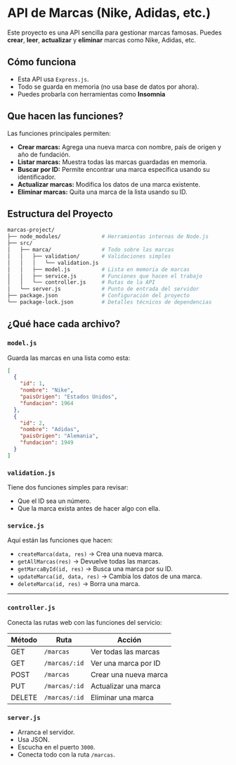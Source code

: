
# API de Marcas (Nike, Adidas, etc.)

Este proyecto es una API sencilla para gestionar marcas famosas. Puedes **crear**, **leer**, **actualizar** y **eliminar** marcas como Nike, Adidas, etc.

## Cómo funciona

- Esta API usa `Express.js`.
- Todo se guarda en memoria (no usa base de datos por ahora).
- Puedes probarla con herramientas como **Insomnia**

## Que hacen las funciones? 

Las funciones principales permiten:

- **Crear marcas:** Agrega una nueva marca con nombre, país de origen y año de fundación.
- **Listar marcas:** Muestra todas las marcas guardadas en memoria.
- **Buscar por ID:** Permite encontrar una marca específica usando su identificador.
- **Actualizar marcas:** Modifica los datos de una marca existente.
- **Eliminar marcas:** Quita una marca de la lista usando su ID.

## Estructura del Proyecto

```bash
marcas-project/
├── node_modules/             # Herramientas internas de Node.js
├── src/
│   ├── marca/                # Todo sobre las marcas
│   │   ├── validation/       # Validaciones simples
│   │   │   └── validation.js
│   │   ├── model.js          # Lista en memoria de marcas
│   │   ├── service.js        # Funciones que hacen el trabajo
│   │   └── controller.js     # Rutas de la API
│   └── server.js             # Punto de entrada del servidor
├── package.json              # Configuración del proyecto
└── package-lock.json         # Detalles técnicos de dependencias
```


## ¿Qué hace cada archivo?

### `model.js`
Guarda las marcas en una lista como esta:

```json
[
  {
    "id": 1,
    "nombre": "Nike",
    "paisOrigen": "Estados Unidos",
    "fundacion": 1964
  },
  {
    "id": 2,
    "nombre": "Adidas",
    "paisOrigen": "Alemania",
    "fundacion": 1949
  }
]
```



### `validation.js`
Tiene dos funciones simples para revisar:
- Que el ID sea un número.
- Que la marca exista antes de hacer algo con ella.


### `service.js`
Aquí están las funciones que hacen:

- `createMarca(data, res)` → Crea una nueva marca.
- `getAllMarcas(res)` → Devuelve todas las marcas.
- `getMarcaById(id, res)` → Busca una marca por su ID.
- `updateMarca(id, data, res)` → Cambia los datos de una marca.
- `deleteMarca(id, res)` → Borra una marca.

---

### `controller.js`
Conecta las rutas web con las funciones del servicio:

| Método | Ruta             | Acción                     |
|--------|------------------|----------------------------|
| GET    | `/marcas`        | Ver todas las marcas       |
| GET    | `/marcas/:id`    | Ver una marca por ID       |
| POST   | `/marcas`        | Crear una nueva marca      |
| PUT    | `/marcas/:id`    | Actualizar una marca       |
| DELETE | `/marcas/:id`    | Eliminar una marca         |

### `server.js`
- Arranca el servidor.
- Usa JSON.
- Escucha en el puerto `3000`.
- Conecta todo con la ruta `/marcas`.


